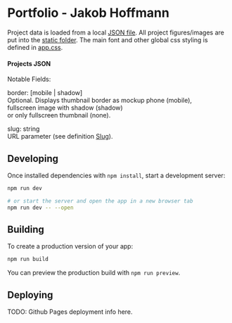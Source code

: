 # Portfolio - Jakob Hoffmann
Project data is loaded from a local [JSON file](src/lib/projects.json).
All project figures/images are put into the [static folder](static/projects).
The main font and other global css styling is defined in [app.css](src/app.css).

#### Projects JSON

Notable Fields:

border: [mobile | shadow] \
Optional. Displays thumbnail border as mockup phone (mobile),\
fullscreen image with shadow (shadow)\
or only fullscreen thumbnail (none).

slug: string\
URL parameter (see definition [Slug](https://developer.mozilla.org/en-US/docs/Glossary/Slug)).

## Developing

Once installed dependencies with `npm install`, start a development server:

```bash
npm run dev

# or start the server and open the app in a new browser tab
npm run dev -- --open
```

## Building

To create a production version of your app:

```bash
npm run build
```

You can preview the production build with `npm run preview`.

## Deploying
TODO: Github Pages deployment info here.